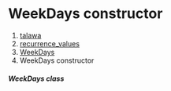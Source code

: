 
<div>

# WeekDays constructor

</div>










1.  [talawa](../../index.html)
2.  [recurrence_values](../../constants_recurrence_values/)
3.  [WeekDays](../../constants_recurrence_values/WeekDays-class.html)
4.  WeekDays constructor

##### WeekDays class







